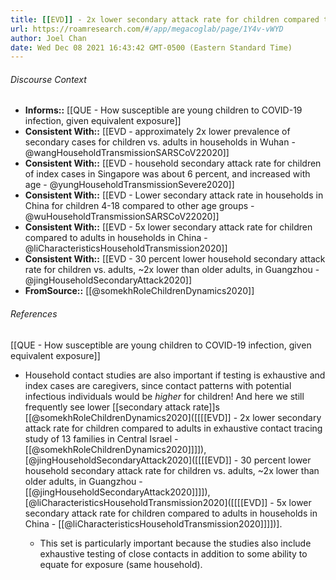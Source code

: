 ```yaml
---
title: [[EVD]] - 2x lower secondary attack rate for children compared to adults in exhaustive contact tracing study of 13 families in Central Israel - [[@somekhRoleChildrenDynamics2020]]
url: https://roamresearch.com/#/app/megacoglab/page/1Y4v-vWYD
author: Joel Chan
date: Wed Dec 08 2021 16:43:42 GMT-0500 (Eastern Standard Time)
---
```




###### Discourse Context

- **Informs::** [[QUE - How susceptible are young children to COVID-19 infection, given equivalent exposure]]
- **Consistent With::** [[EVD - approximately 2x lower prevalence of secondary cases for children vs. adults in households in Wuhan - @wangHouseholdTransmissionSARSCoV22020]]
- **Consistent With::** [[EVD - household secondary attack rate for children of index cases in Singapore was about 6 percent, and increased with age - @yungHouseholdTransmissionSevere2020]]
- **Consistent With::** [[EVD - Lower secondary attack rate in households in China for children 4-18 compared to other age groups - @wuHouseholdTransmissionSARSCoV22020]]
- **Consistent With::** [[EVD - 5x lower secondary attack rate for children compared to adults in households in China - @liCharacteristicsHouseholdTransmission2020]]
- **Consistent With::** [[EVD - 30 percent lower household secondary attack rate for children vs. adults, ~2x lower than older adults, in Guangzhou - @jingHouseholdSecondaryAttack2020]]
- **FromSource::** [[@somekhRoleChildrenDynamics2020]]

###### References

[[QUE - How susceptible are young children to COVID-19 infection, given equivalent exposure]]

- Household contact studies are also important if testing is exhaustive and index cases are caregivers, since contact patterns with potential infectious individuals would be *higher* for children! And here we still frequently see lower [[secondary attack rate]]s [[@somekhRoleChildrenDynamics2020]([[[[EVD]] - 2x lower secondary attack rate for children compared to adults in exhaustive contact tracing study of 13 families in Central Israel - [[@somekhRoleChildrenDynamics2020]]]]), [@jingHouseholdSecondaryAttack2020]([[[[EVD]] - 30 percent lower household secondary attack rate for children vs. adults, ~2x lower than older adults, in Guangzhou - [[@jingHouseholdSecondaryAttack2020]]]]), [@liCharacteristicsHouseholdTransmission2020]([[[[EVD]] - 5x lower secondary attack rate for children compared to adults in households in China - [[@liCharacteristicsHouseholdTransmission2020]]]])].

    - This set is particularly important because the studies also include exhaustive testing of close contacts in addition to some ability to equate for exposure (same household).
